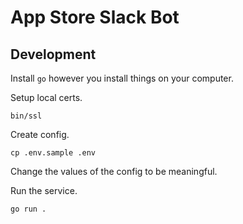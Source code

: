 # App Store Slack Bot

## Development

Install `go` however you install things on your computer.

Setup local certs.
```
bin/ssl
```

Create config.
```
cp .env.sample .env
```
Change the values of the config to be meaningful.

Run the service.
```
go run .
```
